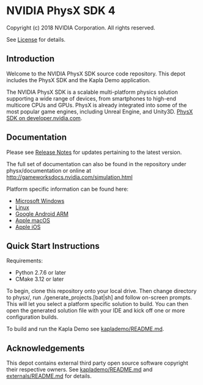 # NVIDIA PhysX SDK 4

Copyright (c) 2018 NVIDIA Corporation. All rights reserved.

See [License](LICENSE.md) for details.

## Introduction

Welcome to the NVIDIA PhysX SDK source code repository. This depot includes the PhysX SDK and the Kapla Demo application.

The NVIDIA PhysX SDK is a scalable multi-platform physics solution supporting a wide range of devices, from smartphones to high-end multicore CPUs and GPUs. PhysX is already integrated into some of the most popular game engines, including Unreal Engine, and Unity3D. [PhysX SDK on developer.nvidia.com](https://developer.nvidia.com/physx-sdk).

## Documentation

Please see [Release Notes](http://gameworksdocs.nvidia.com/PhysX/4.0/release_notes.html) for updates pertaining to the latest version.

The full set of documentation can also be found in the repository under physx/documentation or online at http://gameworksdocs.nvidia.com/simulation.html 

Platform specific information can be found here:
* [Microsoft Windows](http://gameworksdocs.nvidia.com/PhysX/4.0/documentation/platformreadme/windows/readme_windows.html)
* [Linux](http://gameworksdocs.nvidia.com/PhysX/4.0/documentation/platformreadme/linux/readme_linux.html)
* [Google Android ARM](http://gameworksdocs.nvidia.com/PhysX/4.0/documentation/platformreadme/android/readme_android.html)
* [Apple macOS](http://gameworksdocs.nvidia.com/PhysX/4.0/documentation/platformreadme/mac/readme_mac.html)
* [Apple iOS](http://gameworksdocs.nvidia.com/PhysX/4.0/documentation/platformreadme/ios/readme_ios.html)
 

## Quick Start Instructions

Requirements:
* Python 2.7.6 or later
* CMake 3.12 or later

To begin, clone this repository onto your local drive.  Then change directory to physx/, run ./generate_projects.[bat|sh] and follow on-screen prompts.  This will let you select a platform specific solution to build.  You can then open the generated solution file with your IDE and kick off one or more configuration builds.

To build and run the Kapla Demo see [kaplademo/README.md](kaplademo/README.md).

## Acknowledgements

This depot contains external third party open source software copyright their respective owners.  See [kaplademo/README.md](kaplademo/README.md) and [externals/README.md](externals/README.md) for details.
